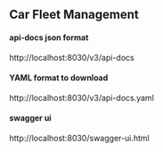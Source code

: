 ## Car Fleet Management

#### api-docs json format
http://localhost:8030/v3/api-docs

#### YAML format to download
http://localhost:8030/v3/api-docs.yaml

#### swagger ui
http://localhost:8030/swagger-ui.html

